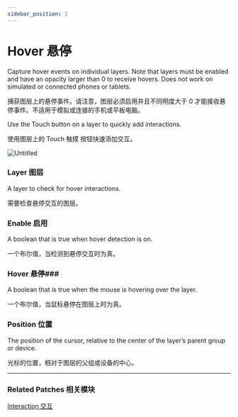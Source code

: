 ```yaml
---
sidebar_position: 2
---
```


# Hover 悬停

Capture hover events on individual layers. Note that layers must be enabled and have an opacity larger than 0 to receive hovers. Does not work on simulated or connected phones or tablets.

捕获图层上的悬停事件。请注意，图层必须启用并且不同明度大于 0 才能接收悬停事件。不适用于模拟或连接的手机或平板电脑。

Use the Touch button on a layer to quickly add interactions.

使用图层上的 Touch 触摸 按钮快速添加交互。

![Untitled](https://s3.us-west-2.amazonaws.com/secure.notion-static.com/b4aa08d6-8b30-4c06-8a65-7d23a1bb36e7/Untitled.png?X-Amz-Algorithm=AWS4-HMAC-SHA256&X-Amz-Content-Sha256=UNSIGNED-PAYLOAD&X-Amz-Credential=AKIAT73L2G45EIPT3X45%2F20220602%2Fus-west-2%2Fs3%2Faws4_request&X-Amz-Date=20220602T170826Z&X-Amz-Expires=86400&X-Amz-Signature=56987533ee78772f90d6eddffcd97d759388b85e9b895d6d165436c7310786af&X-Amz-SignedHeaders=host&response-content-disposition=filename%20%3D%22Untitled.png%22&x-id=GetObject)

### Layer 图层

A layer to check for hover interactions.

需要检查悬停交互的图层。

### Enable 启用

A boolean that is true when hover detection is on.

一个布尔值，当检测到悬停交互时为真。

### Hover 悬停### 

A boolean that is true when the mouse is hovering over the layer.

一个布尔值，当鼠标悬停在图层上时为真。

### Position 位置

The position of the cursor, relative to the center of the layer’s parent group or device.

光标的位置，相对于图层的父组或设备的中心。

------

### Related Patches 相关模块

[Interaction 交互](./Interaction.md)
